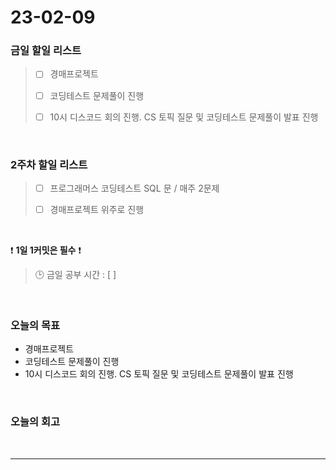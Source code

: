 # 23-02-09
### 금일 할일 리스트
> - [ ]  경매프로젝트
>
> - [ ]  코딩테스트 문제풀이 진행
>
> - [ ]  10시 디스코드 회의 진행. CS 토픽 질문 및 코딩테스트 문제풀이 발표 진행


<br/>

### 2주차 할일 리스트  

> - [ ]  프로그래머스 코딩테스트 SQL 문 / 매주 2문제  
>
> - [ ]  경매프로젝트 위주로 진행

<br/>

❗ **1일 1커밋은 필수** ❗
> 🕒 금일 공부 시간 : [  ]
  
<br/>

### 오늘의 목표
- 경매프로젝트
- 코딩테스트 문제풀이 진행
- 10시 디스코드 회의 진행. CS 토픽 질문 및 코딩테스트 문제풀이 발표 진행

<br>

### 오늘의 회고

<br/>

------------  